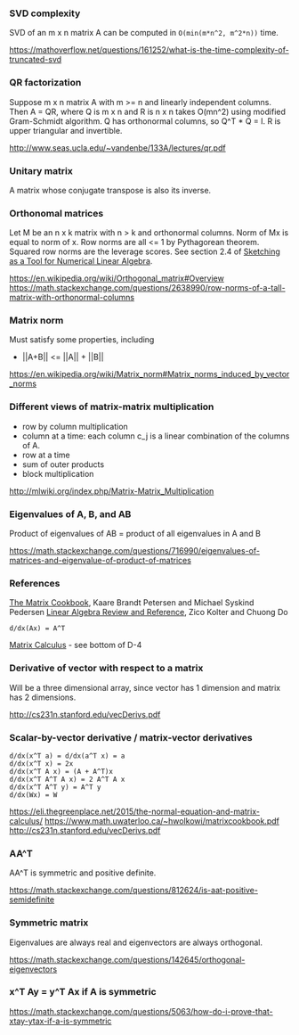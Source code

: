 ### SVD complexity

SVD of an m x n matrix A can be computed in `O(min(m*n^2, m^2*n))` time.

https://mathoverflow.net/questions/161252/what-is-the-time-complexity-of-truncated-svd


### QR factorization

Suppose m x n matrix A with m >= n and linearly independent columns. Then A = QR, where Q is m x n and R is n x n takes O(mn^2) using modified Gram-Schmidt algorithm. Q has orthonormal columns, so Q^T * Q = I. R is upper triangular and invertible.

http://www.seas.ucla.edu/~vandenbe/133A/lectures/qr.pdf


### Unitary matrix

A matrix whose conjugate transpose is also its inverse.


### Orthonomal matrices

Let M be an n x k matrix with n > k and orthonormal columns. Norm of Mx is equal to norm of x. Row norms are all <= 1 by Pythagorean theorem. Squared row norms are the leverage scores. See section 2.4 of [Sketching as a Tool for Numerical Linear Algebra](https://arxiv.org/abs/1411.4357).

https://en.wikipedia.org/wiki/Orthogonal_matrix#Overview
https://math.stackexchange.com/questions/2638990/row-norms-of-a-tall-matrix-with-orthonormal-columns


### Matrix norm

Must satisfy some properties, including

* ||A+B|| <= ||A|| + ||B||

https://en.wikipedia.org/wiki/Matrix_norm#Matrix_norms_induced_by_vector_norms


### Different views of matrix-matrix multiplication

* row by column multiplication
* column at a time: each column c_j is a linear combination of the columns of A.
* row at a time
* sum of outer products
* block multiplication

http://mlwiki.org/index.php/Matrix-Matrix_Multiplication


### Eigenvalues of A, B, and AB

Product of eigenvalues of AB = product of all eigenvalues in A and B

https://math.stackexchange.com/questions/716990/eigenvalues-of-matrices-and-eigenvalue-of-product-of-matrices


### References

[The Matrix Cookbook](https://www.math.uwaterloo.ca/~hwolkowi/matrixcookbook.pdf), Kaare Brandt Petersen and Michael Syskind Pedersen
[Linear Algebra Review and Reference](http://cs229.stanford.edu/section/cs229-linalg.pdf), Zico Kolter and Chuong Do

```
d/dx(Ax) = A^T
```

[Matrix Calculus](http://www.doc.ic.ac.uk/~ahanda/referencepdfs/MatrixCalculus.pdf) - see bottom of D-4


### Derivative of vector with respect to a matrix

Will be a three dimensional array, since vector has 1 dimension and matrix has 2 dimensions.

http://cs231n.stanford.edu/vecDerivs.pdf


### Scalar-by-vector derivative / matrix-vector derivatives

```
d/dx(x^T a) = d/dx(a^T x) = a
d/dx(x^T x) = 2x
d/dx(x^T A x) = (A + A^T)x
d/dx(x^T A^T A x) = 2 A^T A x
d/dx(x^T A^T y) = A^T y
d/dx(Wx) = W
```

https://eli.thegreenplace.net/2015/the-normal-equation-and-matrix-calculus/
https://www.math.uwaterloo.ca/~hwolkowi/matrixcookbook.pdf
http://cs231n.stanford.edu/vecDerivs.pdf


### AA^T

AA^T is symmetric and positive definite.

https://math.stackexchange.com/questions/812624/is-aat-positive-semidefinite


### Symmetric matrix

Eigenvalues are always real and eigenvectors are always orthogonal.

https://math.stackexchange.com/questions/142645/orthogonal-eigenvectors


### x^T Ay = y^T Ax if A is symmetric

https://math.stackexchange.com/questions/5063/how-do-i-prove-that-xtay-ytax-if-a-is-symmetric